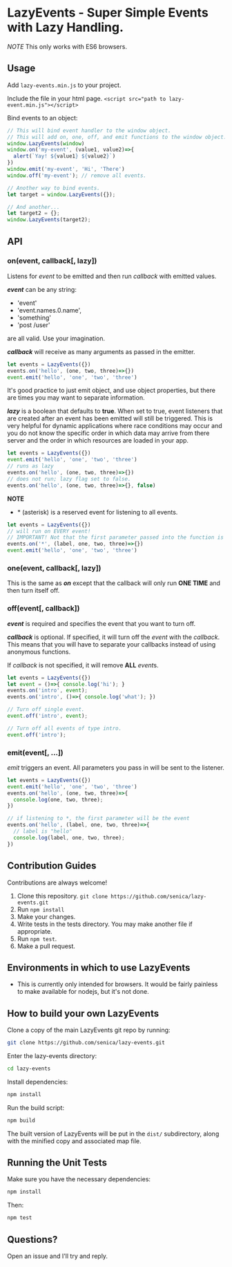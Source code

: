 LazyEvents - Super Simple Events with Lazy Handling.
====================================================

*NOTE* This only works with ES6 browsers.

Usage
-----

Add `lazy-events.min.js` to your project.

Include the file in your html page.
`<script src="path to lazy-event.min.js"></script>`

Bind events to an object:
```javascript
// This will bind event handler to the window object.
// This will add on, one, off, and emit functions to the window object.
window.LazyEvents(window)
window.on('my-event', (value1, value2)=>{
  alert(`Yay! ${value1} ${value2}`)
})
window.emit('my-event', 'Hi', 'There')
window.off('my-event'); // remove all events.

// Another way to bind events.
let target = window.LazyEvents({});

// And another...
let target2 = {};
window.LazyEvents(target2);
```

## API

### on(event, callback[, lazy])

Listens for *event* to be emitted and then run *callback* with emitted values.

***event*** can be any string:
- 'event'
- 'event.names.0.name',
- 'something'
- 'post /user'

are all valid. Use your imagination.

***callback*** will receive as many arguments as passed in the emitter.

```js
let events = LazyEvents({})
events.on('hello', (one, two, three)=>{})
event.emit('hello', 'one', 'two', 'three')
```

It's good practice to just emit object, and use object properties, but there are times you may want to separate information.

***lazy*** is a boolean that defaults to **true**. When set to true, event listeners that are created after an event has been emitted will still be triggered. This is very helpful for dynamic applications where race conditions may occur and you do not know the specific order in which data may arrive from there server and the order in which resources are loaded in your app.

```js
let events = LazyEvents({})
event.emit('hello', 'one', 'two', 'three')
// runs as lazy
events.on('hello', (one, two, three)=>{})
// does not run; lazy flag set to false.
events.on('hello', (one, two, three)=>{}, false)
```

**NOTE**
- \* (asterisk) is a reserved event for listening to all events.

```js
let events = LazyEvents({})
// will run on EVERY event!
// IMPORTANT! Not that the first parameter passed into the function is the event that was triggered. This differs from all other event listeners in which you already now what the event is.
events.on('*', (label, one, two, three)=>{})
event.emit('hello', 'one', 'two', 'three')
```

### one(event, callback[, lazy])

This is the same as ***on*** except that the callback will only run **ONE TIME** and then turn itself off.

### off(event[, callback])

***event*** is required and specifies the event that you want to turn off.

***callback*** is optional. If specified, it will turn off the *event* with the *callback*. This means that you will have to separate your callbacks instead of using anonymous functions.

If *callback* is not specified, it will remove **ALL** *event*s.

```js
let events = LazyEvents({})
let event = ()=>{ console.log('hi'); }
events.on('intro', event);
events.on('intro', ()=>{ console.log('what'); })

// Turn off single event.
event.off('intro', event);

// Turn off all events of type intro.
event.off('intro');
```

### emit(event[, ...])

*emit* triggers an event. All parameters you pass in will be sent to the listener.

```js
let events = LazyEvents({})
event.emit('hello', 'one', 'two', 'three')
events.on('hello', (one, two, three)=>{
  console.log(one, two, three);
})

// if listening to *, the first parameter will be the event
events.on('hello', (label, one, two, three)=>{
  // label is "hello"
  console.log(label, one, two, three);
})
```

Contribution Guides
--------------------------------------

Contributions are always welcome!

1. Clone this repository. `git clone https://github.com/senica/lazy-events.git`
2. Run `npm install`
3. Make your changes.
4. Write tests in the tests directory. You may make another file if appropriate.
5. Run `npm test`.
6. Make a pull request.


Environments in which to use LazyEvents
--------------------------------------

- This is currently only intended for browsers. It would be fairly painless
to make available for nodejs, but it's not done.

How to build your own LazyEvents
--------------------------------

Clone a copy of the main LazyEvents git repo by running:

```bash
git clone https://github.com/senica/lazy-events.git
```

Enter the lazy-events directory:
```bash
cd lazy-events
```

Install dependencies:
```bash
npm install
```

Run the build script:
```bash
npm build
```
The built version of LazyEvents will be put in the `dist/` subdirectory, along with the minified copy and associated map file.


Running the Unit Tests
--------------------------------------

Make sure you have the necessary dependencies:

```bash
npm install
```

Then:

```bash
npm test
```


Questions?
----------

Open an issue and I'll try and reply.
